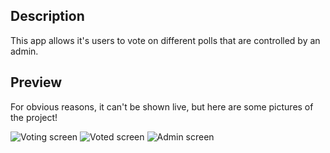 ## Description
This app allows it's users to vote on different polls that are controlled by an admin.

## Preview
For obvious reasons, it can't be shown live, but here are some pictures of the project!

![Voting screen](https://user-images.githubusercontent.com/13223412/65784126-acd8ca00-e151-11e9-8f7b-1dc613559f12.png)
![Voted screen](https://user-images.githubusercontent.com/13223412/65784128-acd8ca00-e151-11e9-8698-9e4f58156e98.png)
![Admin screen](https://user-images.githubusercontent.com/13223412/65784131-acd8ca00-e151-11e9-8d80-9c87c0b3358b.png)